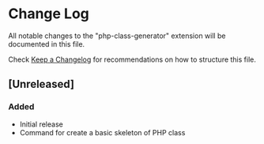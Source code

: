 # Change Log

All notable changes to the "php-class-generator" extension will be documented in this file.

Check [Keep a Changelog](http://keepachangelog.com/) for recommendations on how to structure this file.

## [Unreleased]

### Added 
- Initial release
- Command for create a basic skeleton of PHP class